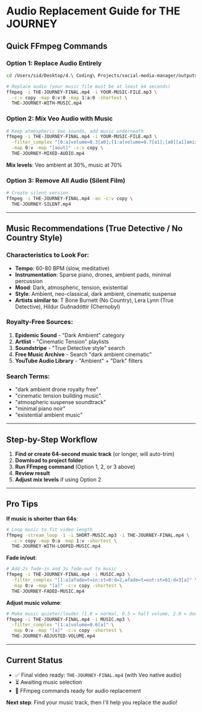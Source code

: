 # Audio Replacement Guide for THE JOURNEY

## Quick FFmpeg Commands

### Option 1: Replace Audio Entirely
```bash
cd /Users/sid/Desktop/4.\ Coding\ Projects/social-media-manager/outputs/10-31-2025/cinematic-short-journey/videos

# Replace audio (your music file must be at least 64 seconds)
ffmpeg -i THE-JOURNEY-FINAL.mp4 -i YOUR-MUSIC-FILE.mp3 \
  -c:v copy -map 0:v:0 -map 1:a:0 -shortest \
  THE-JOURNEY-WITH-MUSIC.mp4
```

### Option 2: Mix Veo Audio with Music
```bash
# Keep atmospheric Veo sounds, add music underneath
ffmpeg -i THE-JOURNEY-FINAL.mp4 -i YOUR-MUSIC-FILE.mp3 \
  -filter_complex "[0:a]volume=0.3[a0];[1:a]volume=0.7[a1];[a0][a1]amix=inputs=2:duration=shortest[aout]" \
  -map 0:v -map "[aout]" -c:v copy \
  THE-JOURNEY-MIXED-AUDIO.mp4
```
**Mix levels**: Veo ambient at 30%, music at 70%

### Option 3: Remove All Audio (Silent Film)
```bash
# Create silent version
ffmpeg -i THE-JOURNEY-FINAL.mp4 -an -c:v copy \
  THE-JOURNEY-SILENT.mp4
```

---

## Music Recommendations (True Detective / No Country Style)

### Characteristics to Look For:
- **Tempo**: 60-80 BPM (slow, meditative)
- **Instrumentation**: Sparse piano, drones, ambient pads, minimal percussion
- **Mood**: Dark, atmospheric, tension, existential
- **Style**: Ambient, neo-classical, dark ambient, cinematic suspense
- **Artists similar to**: T Bone Burnett (No Country), Lera Lynn (True Detective), Hildur Guðnadóttir (Chernobyl)

### Royalty-Free Sources:
1. **Epidemic Sound** - "Dark Ambient" category
2. **Artlist** - "Cinematic Tension" playlists
3. **Soundstripe** - "True Detective style" search
4. **Free Music Archive** - Search "dark ambient cinematic"
5. **YouTube Audio Library** - "Ambient" + "Dark" filters

### Search Terms:
- "dark ambient drone royalty free"
- "cinematic tension building music"
- "atmospheric suspense soundtrack"
- "minimal piano noir"
- "existential ambient music"

---

## Step-by-Step Workflow

1. **Find or create 64-second music track** (or longer, will auto-trim)
2. **Download to project folder**
3. **Run FFmpeg command** (Option 1, 2, or 3 above)
4. **Review result**
5. **Adjust mix levels** if using Option 2

---

## Pro Tips

**If music is shorter than 64s**:
```bash
# Loop music to fit video length
ffmpeg -stream_loop -1 -i SHORT-MUSIC.mp3 -i THE-JOURNEY-FINAL.mp4 \
  -c:v copy -map 0:a -map 1:v -shortest \
  THE-JOURNEY-WITH-LOOPED-MUSIC.mp4
```

**Fade in/out**:
```bash
# Add 2s fade-in and 3s fade-out to music
ffmpeg -i THE-JOURNEY-FINAL.mp4 -i MUSIC.mp3 \
  -filter_complex "[1:a]afade=t=in:st=0:d=2,afade=t=out:st=61:d=3[a]" \
  -map 0:v -map "[a]" -c:v copy -shortest \
  THE-JOURNEY-FADED-MUSIC.mp4
```

**Adjust music volume**:
```bash
# Make music quieter/louder (1.0 = normal, 0.5 = half volume, 2.0 = double)
ffmpeg -i THE-JOURNEY-FINAL.mp4 -i MUSIC.mp3 \
  -filter_complex "[1:a]volume=0.6[a]" \
  -map 0:v -map "[a]" -c:v copy -shortest \
  THE-JOURNEY-ADJUSTED-VOLUME.mp4
```

---

## Current Status

- ✅ Final video ready: `THE-JOURNEY-FINAL.mp4` (with Veo native audio)
- ⏳ Awaiting music selection
- 📝 FFmpeg commands ready for audio replacement

**Next step**: Find your music track, then I'll help you replace the audio!
